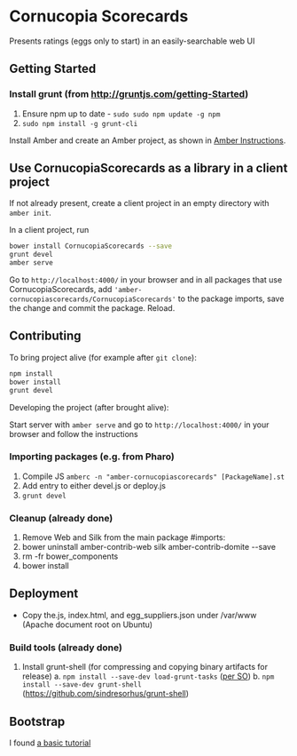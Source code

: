 # Cornucopia Scorecards

Presents ratings (eggs only to start) in an easily-searchable web UI

## Getting Started

### Install grunt (from http://gruntjs.com/getting-Started)
1. Ensure npm up to date - `sudo sudo npm update -g npm`
2. `sudo npm install -g grunt-cli`

Install Amber and create an Amber project,
as shown in [Amber Instructions](https://github.com/amber-smalltalk/amber#prerequisites).

## Use CornucopiaScorecards as a library in a client project

If not already present, create a client project
in an empty directory with `amber init`.

In a client project, run

```sh
bower install CornucopiaScorecards --save
grunt devel
amber serve
```

Go to `http://localhost:4000/` in your browser and
in all packages that use CornucopiaScorecards,
add `'amber-cornucopiascorecards/CornucopiaScorecards'` to the package imports,
save the change and commit the package. Reload.

## Contributing

To bring project alive (for example after `git clone`):

```sh
npm install
bower install
grunt devel
```

Developing the project (after brought alive):
 
Start server with `amber serve` and go to `http://localhost:4000/` in your browser and follow the instructions

### Importing packages (e.g. from Pharo)
1. Compile JS `amberc -n "amber-cornucopiascorecards" [PackageName].st`
2. Add entry to either devel.js or deploy.js
3. `grunt devel`

### Cleanup (already done)
1. Remove Web and Silk from the main package #imports:
1. bower uninstall amber-contrib-web silk amber-contrib-domite --save
2. rm -fr bower_components
3. bower install

## Deployment
- Copy the.js, index.html, and egg_suppliers.json under /var/www (Apache document root on Ubuntu)

### Build tools (already done)
1. Install grunt-shell (for compressing and copying binary artifacts for release)
	a. `npm install --save-dev load-grunt-tasks` ([per SO](http://stackoverflow.com/questions/28385685/grunt-error-cannot-find-module-load-grunt-tasks))
	b. `npm install --save-dev grunt-shell` (https://github.com/sindresorhus/grunt-shell)

## Bootstrap
I found [a basic tutorial](http://www.w3schools.com/bootstrap/bootstrap_get_started.asp)
